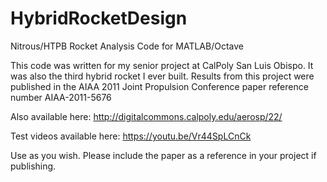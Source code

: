 # HybridRocketDesign
Nitrous/HTPB Rocket Analysis Code for MATLAB/Octave

This code was written for my senior project at CalPoly San Luis Obispo. It was also the third hybrid rocket I ever built. Results from this project were published in the AIAA 2011 Joint Propulsion Conference paper reference number AIAA-2011-5676

Also available here: http://digitalcommons.calpoly.edu/aerosp/22/

Test videos available here: https://youtu.be/Vr44SpLCnCk

Use as you wish. Please include the paper as a reference in your project if publishing.
